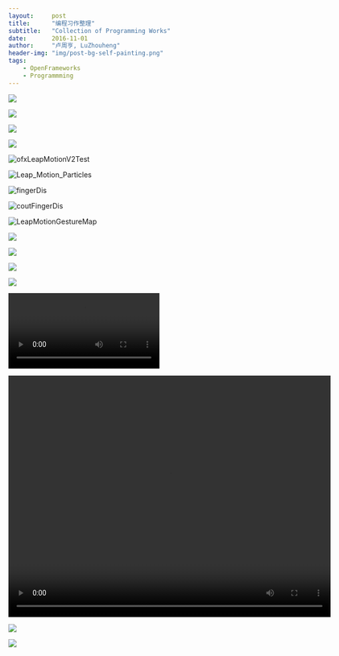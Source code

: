 ```yaml
---
layout:     post
title:      "编程习作整理"
subtitle:   "Collection of Programming Works"
date:       2016-11-01
author:     "卢周亨, LuZhouheng"
header-img: "img/post-bg-self-painting.png"
tags:
    - OpenFrameworks
    - Programmming
---
```


![](http://7xrims.com1.z0.glb.clouddn.com/hackthon.gif)

![](http://7xrims.com1.z0.glb.clouddn.com/Landscape_No.4qso43l_02.gif)

![](http://7xrims.com1.z0.glb.clouddn.com/Landscape_No.4qso43l_04.gif)

![](http://7xrims.com1.z0.glb.clouddn.com/Landscape_No.4qso43l_06.gif)

![ofxLeapMotionV2Test](http://7xrims.com1.z0.glb.clouddn.com/BeTech/LeapMotionTest.gif)

![Leap_Motion_Particles](http://7xrims.com1.z0.glb.clouddn.com/BeTech/LeapMotionParticles.gif)

![fingerDis](http://7xrims.com1.z0.glb.clouddn.com/BeTech/fingerDis.gif)

![coutFingerDis](http://7xrims.com1.z0.glb.clouddn.com/BeTech/coutFingerDis.gif)

![LeapMotionGestureMap](http://7xrims.com1.z0.glb.clouddn.com/BeTech/LeapMotionGestureMap.gif)

![](http://7xrims.com1.z0.glb.clouddn.com/BeTech/00.gif)

![](http://7xrims.com1.z0.glb.clouddn.com/BeTech/RAM.gif)

![](http://7xrims.com1.z0.glb.clouddn.com/BeTech/20160217_ofBox2D)

![](http://7xrims.com1.z0.glb.clouddn.com/BeTech/20160121_ofxCv_ofxGUI.gif)

![](http://7xrims.com1.z0.glb.clouddn.com/BeTech/20160217_ofxBox2D_ofxOpenCV.mp4)

<video width="640" height="480" controls="controls">
  <source src="http://7xrims.com1.z0.glb.clouddn.com/BeTech/20160217_ofxBox2D_ofxOpenCV.mp4" type="video/mp4">
Your browser does not support the video tag.
</video>

![](http://7xrims.com1.z0.glb.clouddn.com/BeTech/20160106_FinalAnimation.gif)

![](http://7xrims.com1.z0.glb.clouddn.com/BeTech/20160217_ofOpenCV.gif)